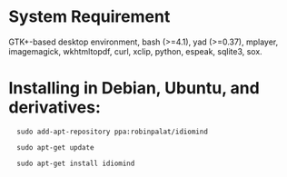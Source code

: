 
# System Requirement #

GTK+-based desktop environment, bash (>=4.1), yad (>=0.37), mplayer, imagemagick, wkhtmltopdf, curl, xclip, python, espeak, sqlite3, sox.

# Installing in Debian, Ubuntu, and derivatives: #


      sudo add-apt-repository ppa:robinpalat/idiomind
      
      sudo apt-get update
      
      sudo apt-get install idiomind


